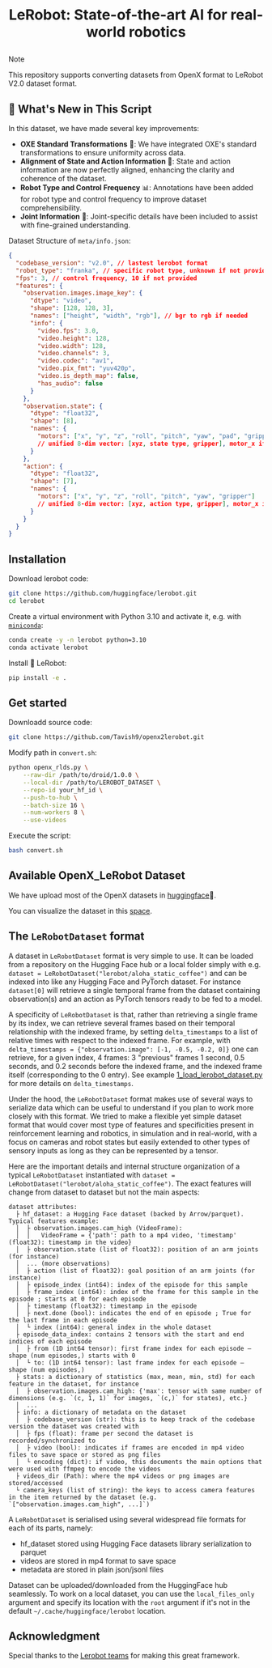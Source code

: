 <h1 align="center">
    <p>LeRobot: State-of-the-art AI for real-world robotics</p>
</h1>

> [!NOTE]  
> This repository supports converting datasets from OpenX format to LeRobot V2.0 dataset format.

## 🚀 What's New in This Script

In this dataset, we have made several key improvements:

- **OXE Standard Transformations** 🔄: We have integrated OXE's standard transformations to ensure uniformity across data.
- **Alignment of State and Action Information** 🤖: State and action information are now perfectly aligned, enhancing the clarity and coherence of the dataset.
- **Robot Type and Control Frequency** 📊: Annotations have been added for robot type and control frequency to improve dataset comprehensibility.
- **Joint Information** 🦾: Joint-specific details have been included to assist with fine-grained understanding.

Dataset Structure of `meta/info.json`:

```json
{
  "codebase_version": "v2.0", // lastest lerobot format
  "robot_type": "franka", // specific robot type, unknown if not provided
  "fps": 3, // control frequency, 10 if not provided
  "features": {
    "observation.images.image_key": {
      "dtype": "video",
      "shape": [128, 128, 3],
      "names": ["height", "width", "rgb"], // bgr to rgb if needed
      "info": {
        "video.fps": 3.0,
        "video.height": 128,
        "video.width": 128,
        "video.channels": 3,
        "video.codec": "av1",
        "video.pix_fmt": "yuv420p",
        "video.is_depth_map": false,
        "has_audio": false
      }
    },
    "observation.state": {
      "dtype": "float32",
      "shape": [8],
      "names": {
        "motors": ["x", "y", "z", "roll", "pitch", "yaw", "pad", "gripper"] 
        // unified 8-dim vector: [xyz, state type, gripper], motor_x if not provided
      }
    },
    "action": {
      "dtype": "float32",
      "shape": [7],
      "names": {
        "motors": ["x", "y", "z", "roll", "pitch", "yaw", "gripper"] 
        // unified 8-dim vector: [xyz, action type, gripper], motor_x if not provided
      }
    }
  }
}
```

## Installation

Download lerobot code:

```bash
git clone https://github.com/huggingface/lerobot.git
cd lerobot
```

Create a virtual environment with Python 3.10 and activate it, e.g. with [`miniconda`](https://docs.anaconda.com/free/miniconda/index.html):

```bash
conda create -y -n lerobot python=3.10
conda activate lerobot
```

Install 🤗 LeRobot:

```bash
pip install -e .
```

## Get started

Downloadd source code:

```bash
git clone https://github.com/Tavish9/openx2lerobot.git
```

Modify path in `convert.sh`:

```bash
python openx_rlds.py \
    --raw-dir /path/to/droid/1.0.0 \
    --local-dir /path/to/LEROBOT_DATASET \
    --repo-id your_hf_id \
    --push-to-hub \
    --batch-size 16 \
    --num-workers 8 \
    --use-videos
```

Execute the script:

```bash
bash convert.sh
```

## Available OpenX_LeRobot Dataset

We have upload most of the OpenX datasets in [huggingface](https://huggingface.co/IPEC-COMMUNITY)🤗.

You can visualize the dataset in this [space](https://huggingface.co/spaces/IPEC-COMMUNITY/openx_dataset_lerobot_v2.0).

## The `LeRobotDataset` format

A dataset in `LeRobotDataset` format is very simple to use. It can be loaded from a repository on the Hugging Face hub or a local folder simply with e.g. `dataset = LeRobotDataset("lerobot/aloha_static_coffee")` and can be indexed into like any Hugging Face and PyTorch dataset. For instance `dataset[0]` will retrieve a single temporal frame from the dataset containing observation(s) and an action as PyTorch tensors ready to be fed to a model.

A specificity of `LeRobotDataset` is that, rather than retrieving a single frame by its index, we can retrieve several frames based on their temporal relationship with the indexed frame, by setting `delta_timestamps` to a list of relative times with respect to the indexed frame. For example, with `delta_timestamps = {"observation.image": [-1, -0.5, -0.2, 0]}` one can retrieve, for a given index, 4 frames: 3 "previous" frames 1 second, 0.5 seconds, and 0.2 seconds before the indexed frame, and the indexed frame itself (corresponding to the 0 entry). See example [1_load_lerobot_dataset.py](examples/1_load_lerobot_dataset.py) for more details on `delta_timestamps`.

Under the hood, the `LeRobotDataset` format makes use of several ways to serialize data which can be useful to understand if you plan to work more closely with this format. We tried to make a flexible yet simple dataset format that would cover most type of features and specificities present in reinforcement learning and robotics, in simulation and in real-world, with a focus on cameras and robot states but easily extended to other types of sensory inputs as long as they can be represented by a tensor.

Here are the important details and internal structure organization of a typical `LeRobotDataset` instantiated with `dataset = LeRobotDataset("lerobot/aloha_static_coffee")`. The exact features will change from dataset to dataset but not the main aspects:

```
dataset attributes:
  ├ hf_dataset: a Hugging Face dataset (backed by Arrow/parquet). Typical features example:
  │  ├ observation.images.cam_high (VideoFrame):
  │  │   VideoFrame = {'path': path to a mp4 video, 'timestamp' (float32): timestamp in the video}
  │  ├ observation.state (list of float32): position of an arm joints (for instance)
  │  ... (more observations)
  │  ├ action (list of float32): goal position of an arm joints (for instance)
  │  ├ episode_index (int64): index of the episode for this sample
  │  ├ frame_index (int64): index of the frame for this sample in the episode ; starts at 0 for each episode
  │  ├ timestamp (float32): timestamp in the episode
  │  ├ next.done (bool): indicates the end of en episode ; True for the last frame in each episode
  │  └ index (int64): general index in the whole dataset
  ├ episode_data_index: contains 2 tensors with the start and end indices of each episode
  │  ├ from (1D int64 tensor): first frame index for each episode — shape (num episodes,) starts with 0
  │  └ to: (1D int64 tensor): last frame index for each episode — shape (num episodes,)
  ├ stats: a dictionary of statistics (max, mean, min, std) for each feature in the dataset, for instance
  │  ├ observation.images.cam_high: {'max': tensor with same number of dimensions (e.g. `(c, 1, 1)` for images, `(c,)` for states), etc.}
  │  ...
  ├ info: a dictionary of metadata on the dataset
  │  ├ codebase_version (str): this is to keep track of the codebase version the dataset was created with
  │  ├ fps (float): frame per second the dataset is recorded/synchronized to
  │  ├ video (bool): indicates if frames are encoded in mp4 video files to save space or stored as png files
  │  └ encoding (dict): if video, this documents the main options that were used with ffmpeg to encode the videos
  ├ videos_dir (Path): where the mp4 videos or png images are stored/accessed
  └ camera_keys (list of string): the keys to access camera features in the item returned by the dataset (e.g. `["observation.images.cam_high", ...]`)
```

A `LeRobotDataset` is serialised using several widespread file formats for each of its parts, namely:

- hf_dataset stored using Hugging Face datasets library serialization to parquet
- videos are stored in mp4 format to save space
- metadata are stored in plain json/jsonl files

Dataset can be uploaded/downloaded from the HuggingFace hub seamlessly. To work on a local dataset, you can use the `local_files_only` argument and specify its location with the `root` argument if it's not in the default `~/.cache/huggingface/lerobot` location.

## Acknowledgment

Special thanks to the [Lerobot teams](https://github.com/huggingface/lerobot) for making this great framework.
